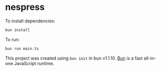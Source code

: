 # nespress

To install dependencies:

```bash
bun install
```

To run:

```bash
bun run main.ts
```

This project was created using `bun init` in bun v1.1.10. [Bun](https://bun.sh) is a fast all-in-one JavaScript runtime.
